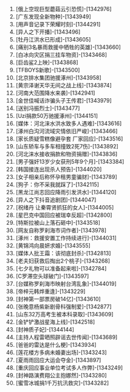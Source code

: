 
1. [俄上空现巨型蘑菇云引恐慌]-[1342976]
1. [广东发现全新物种]-[1343949]
1. [用声音记录下荣耀时刻]-[1344291]
1. [异人之下开播]-[1343496]
1. [牡丹江洪水已形成]-[1343605]
1. [痛别3名暴雨救援中牺牲的英雄]-[1343660]
1. [白冰向灾区捐三挂车物资]-[1343468]
1. [巨齿鲨2上映]-[1343868]
1. [TFBOYS新歌]-[1343500]
1. [北京排水集团驰援涿州]-[1343958]
1. [黄宗泽谢天华无间之战上线]-[1343874]
1. [河南大范围降水来袭]-[1342941]
1. [金世佳喊话诈骗头子王传君]-[1343979]
1. [送别冯振烈士]-[1343477]
1. [Uzi捐款50万驰援涿州]-[1344151]
1. [媒体：河北涞水洪水致多人遇难]-[1343616]
1. [涿州白沟河流域灾情依旧严峻]-[1343466]
1. [家长质疑雪糕像避孕套 厂家回应]-[1343516]
1. [山东轿车与多车相撞致2死7伤]-[1343892]
1. [河北涞水接收捐款和物资捐赠]-[1343836]
1. [男子强奸13岁少女获刑5年9个月]-[1343384]
1. [韩国接连出现杀人预告]-[1344020]
1. [女子相亲后称怀孕租男童骗财]-[1343789]
1. [狗子：你不采我就踩了]-[1342115]
1. [黑龙江尚志回应降雨引发洪水]-[1344120]
1. [异人之下抖音追剧团]-[1344047]
1. [祝绪丹 让秦霄贤抓狂的女人]-[1344005]
1. [星巴克中国回应被瑞幸反超]-[1342800]
1. [特斯拉被山上落石砸中]-[1343518]
1. [网友自称罗刹海市词作者]-[1343978]
1. [涿州：救援安置工作持续进行]-[1344031]
1. [黄锦鸿向晨妍求婚]-[1343555]
1. [媒体人批王霜：该彻底封杀]-[1342813]
1. [老夫妇获救后掏出2个桃子]-[1343268]
1. [七夕礼物可以准备起来啦]-[1342784]
1. [C罗滞空头球破门]-[1343597]
1. [台媒称罗刹海市映射台湾乱象]-[1344019]
1. [帝梓元韩烨重逢]-[1343229]
1. [封神第一部票房破14亿]-[1343610]
1. [张晚意杨紫新剧骨科强制爱]-[1342877]
1. [山东32万高考生被本科录取]-[1343609]
1. [金铲铲激战星海上线]-[1342518]
1. [封神质子妃]-[1344144]
1. [主持人程雷晒照辟谣去世传闻]-[1343689]
1. [爸爸的雷达是什么梗]-[1343934]
1. [莲花楼方多病未婚妻出场]-[1343243]
1. [夏雨雨回应大运会夺金]-[1343897]
1. [重庆回应事业单位考试多人作弊]-[1343249]
1. [封神路演费翔公主抱娜然]-[1343280]
1. [蜜雪冰城捐1千万抗汛救灾]-[1343282]